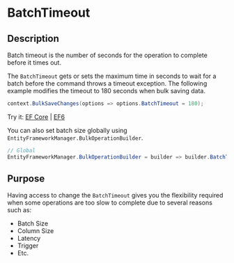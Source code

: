 # BatchTimeout

## Description

Batch timeout is the number of seconds for the operation to complete before it times out.

The `BatchTimeout` gets or sets the maximum time in seconds to wait for a batch before the command throws a timeout exception. The following example modifies the timeout to 180 seconds when bulk saving data.

```csharp
context.BulkSaveChanges(options => options.BatchTimeout = 180);
```
Try it: [EF Core](https://dotnetfiddle.net/Uvvffx) | [EF6](https://dotnetfiddle.net/HDmeWa)

You can also set batch size globally using `EntityFrameworkManager.BulkOperationBuilder`.

```csharp
// Global
EntityFrameworkManager.BulkOperationBuilder = builder => builder.BatchTimeout = 180;
```

## Purpose
Having access to change the `BatchTimeout` gives you the flexibility required when some operations are too slow to complete due to several reasons such as:
- Batch Size
- Column Size
- Latency
- Trigger
- Etc.
